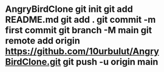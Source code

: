 # AngryBirdClone git init git add README.md git add . git commit -m first commit git branch -M main git remote add origin https://github.com/10urbulut/AngryBirdClone.git git push -u origin main
